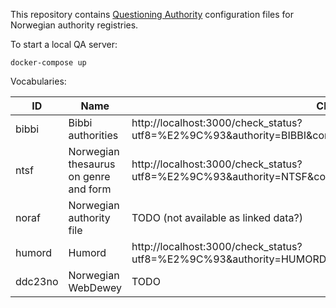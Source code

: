 This repository contains [Questioning Authority](https://github.com/LD4P/qa_server) configuration files for Norwegian authority registries.

To start a local QA server:

    docker-compose up

Vocabularies:

ID | Name | Checks
--|--|--
bibbi | Bibbi authorities | http://localhost:3000/check_status?utf8=%E2%9C%93&authority=BIBBI&compare_with=&validation_type=all_checks
ntsf |  Norwegian thesaurus on genre and form | http://localhost:3000/check_status?utf8=%E2%9C%93&authority=NTSF&compare_with=&validation_type=all_checks
noraf | Norwegian authority file | TODO (not available as linked data?)
humord | Humord | http://localhost:3000/check_status?utf8=%E2%9C%93&authority=HUMORD&compare_with=&validation_type=all_checks
ddc23no | Norwegian WebDewey | TODO
